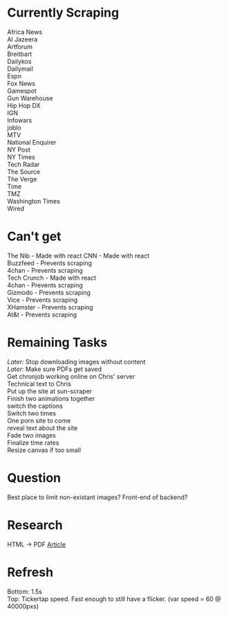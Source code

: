 # Currently Scraping
Africa News   
Al Jazeera   
Artforum   
Breitbart   
Dailykos   
Dailymail   
Espn   
Fox News   
Gamespot   
Gun Warehouse   
Hip Hop DX   
IGN   
Infowars   
joblo   
MTV   
National Enquirer   
NY Post   
NY Times   
Tech Radar   
The Source   
The Verge   
Time   
TMZ   
Washington Times   
Wired   


# Can't get   
The Nib - Made with react 
CNN - Made with react  
Buzzfeed - Prevents scraping  
4chan - Prevents scraping  
Tech Crunch - Made with react  
4chan - Prevents scraping  
Gizmodo - Prevents scraping  
Vice - Prevents scraping  
XHamster - Prevents scraping  
At&t - Prevents scraping  
    
# Remaining Tasks   
_Later:_ Stop downloading images without content   
_Later:_ Make sure PDFs get saved   
Get chronjob working online on Chris' server     
Technical text to Chris   
Put up the site at sun-scraper  
Finish two animations together  
switch the captions  
Switch two times  
One porn site to come  
reveal text about the site  
Fade two images  
Finalize time rates  
Resize canvas if too small  

# Question   
Best place to limit non-existant images? Front-end of backend?   

# Research    
HTML -> PDF [Article](https://ourcodeworld.com/articles/read/226/top-5-best-open-source-pdf-generation-libraries-for-php)

# Refresh  
Bottom: 1.5s  
Top:  Tickertap speed. Fast enough to still have a flicker. (var speed = 60 @ 40000pxs)  

